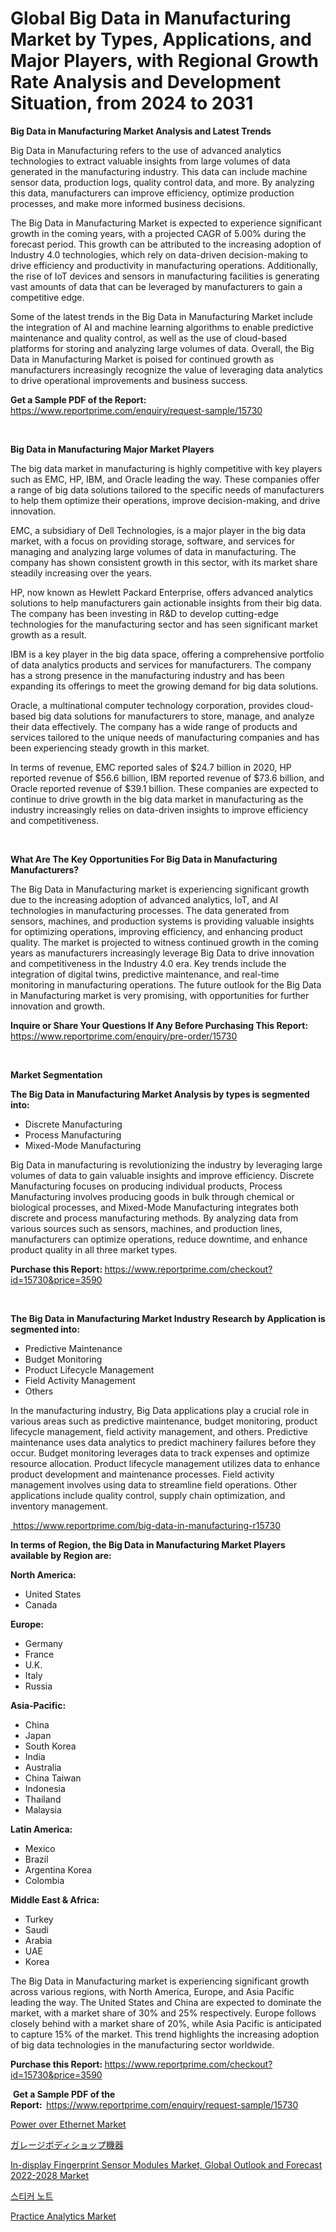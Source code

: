 <p><h1>Global Big Data in Manufacturing Market by Types, Applications, and Major Players, with Regional Growth Rate Analysis and Development Situation, from 2024 to 2031</h1></p><p><strong>Big Data in Manufacturing Market Analysis and Latest Trends</strong></p>
<p><p>Big Data in Manufacturing refers to the use of advanced analytics technologies to extract valuable insights from large volumes of data generated in the manufacturing industry. This data can include machine sensor data, production logs, quality control data, and more. By analyzing this data, manufacturers can improve efficiency, optimize production processes, and make more informed business decisions.</p><p>The Big Data in Manufacturing Market is expected to experience significant growth in the coming years, with a projected CAGR of 5.00% during the forecast period. This growth can be attributed to the increasing adoption of Industry 4.0 technologies, which rely on data-driven decision-making to drive efficiency and productivity in manufacturing operations. Additionally, the rise of IoT devices and sensors in manufacturing facilities is generating vast amounts of data that can be leveraged by manufacturers to gain a competitive edge.</p><p>Some of the latest trends in the Big Data in Manufacturing Market include the integration of AI and machine learning algorithms to enable predictive maintenance and quality control, as well as the use of cloud-based platforms for storing and analyzing large volumes of data. Overall, the Big Data in Manufacturing Market is poised for continued growth as manufacturers increasingly recognize the value of leveraging data analytics to drive operational improvements and business success.</p></p>
<p><strong>Get a Sample PDF of the Report:&nbsp;</strong> <a href="https://www.reportprime.com/enquiry/request-sample/15730">https://www.reportprime.com/enquiry/request-sample/15730</a></p>
<p>&nbsp;</p>
<p><strong>Big Data in Manufacturing Major Market Players</strong></p>
<p><p>The big data market in manufacturing is highly competitive with key players such as EMC, HP, IBM, and Oracle leading the way. These companies offer a range of big data solutions tailored to the specific needs of manufacturers to help them optimize their operations, improve decision-making, and drive innovation.</p><p>EMC, a subsidiary of Dell Technologies, is a major player in the big data market, with a focus on providing storage, software, and services for managing and analyzing large volumes of data in manufacturing. The company has shown consistent growth in this sector, with its market share steadily increasing over the years.</p><p>HP, now known as Hewlett Packard Enterprise, offers advanced analytics solutions to help manufacturers gain actionable insights from their big data. The company has been investing in R&D to develop cutting-edge technologies for the manufacturing sector and has seen significant market growth as a result.</p><p>IBM is a key player in the big data space, offering a comprehensive portfolio of data analytics products and services for manufacturers. The company has a strong presence in the manufacturing industry and has been expanding its offerings to meet the growing demand for big data solutions.</p><p>Oracle, a multinational computer technology corporation, provides cloud-based big data solutions for manufacturers to store, manage, and analyze their data effectively. The company has a wide range of products and services tailored to the unique needs of manufacturing companies and has been experiencing steady growth in this market.</p><p>In terms of revenue, EMC reported sales of $24.7 billion in 2020, HP reported revenue of $56.6 billion, IBM reported revenue of $73.6 billion, and Oracle reported revenue of $39.1 billion. These companies are expected to continue to drive growth in the big data market in manufacturing as the industry increasingly relies on data-driven insights to improve efficiency and competitiveness.</p></p>
<p>&nbsp;</p>
<p><strong>What Are The Key Opportunities For Big Data in Manufacturing Manufacturers?</strong></p>
<p><p>The Big Data in Manufacturing market is experiencing significant growth due to the increasing adoption of advanced analytics, IoT, and AI technologies in manufacturing processes. The data generated from sensors, machines, and production systems is providing valuable insights for optimizing operations, improving efficiency, and enhancing product quality. The market is projected to witness continued growth in the coming years as manufacturers increasingly leverage Big Data to drive innovation and competitiveness in the Industry 4.0 era. Key trends include the integration of digital twins, predictive maintenance, and real-time monitoring in manufacturing operations. The future outlook for the Big Data in Manufacturing market is very promising, with opportunities for further innovation and growth.</p></p>
<p><strong>Inquire or Share Your Questions If Any Before Purchasing This Report:</strong> <a href="https://www.reportprime.com/enquiry/pre-order/15730">https://www.reportprime.com/enquiry/pre-order/15730</a></p>
<p>&nbsp;</p>
<p><strong>Market Segmentation</strong></p>
<p><strong>The Big Data in Manufacturing Market Analysis by types is segmented into:</strong></p>
<p><ul><li>Discrete Manufacturing</li><li>Process Manufacturing</li><li>Mixed-Mode Manufacturing</li></ul></p>
<p><p>Big Data in manufacturing is revolutionizing the industry by leveraging large volumes of data to gain valuable insights and improve efficiency. Discrete Manufacturing focuses on producing individual products, Process Manufacturing involves producing goods in bulk through chemical or biological processes, and Mixed-Mode Manufacturing integrates both discrete and process manufacturing methods. By analyzing data from various sources such as sensors, machines, and production lines, manufacturers can optimize operations, reduce downtime, and enhance product quality in all three market types.</p></p>
<p><strong>Purchase this Report:&nbsp;</strong><a href="https://www.reportprime.com/checkout?id=15730&price=3590">https://www.reportprime.com/checkout?id=15730&price=3590</a></p>
<p>&nbsp;</p>
<p><strong>The Big Data in Manufacturing Market Industry Research by Application is segmented into:</strong></p>
<p><ul><li>Predictive Maintenance</li><li>Budget Monitoring</li><li>Product Lifecycle Management</li><li>Field Activity Management</li><li>Others</li></ul></p>
<p><p>In the manufacturing industry, Big Data applications play a crucial role in various areas such as predictive maintenance, budget monitoring, product lifecycle management, field activity management, and others. Predictive maintenance uses data analytics to predict machinery failures before they occur. Budget monitoring leverages data to track expenses and optimize resource allocation. Product lifecycle management utilizes data to enhance product development and maintenance processes. Field activity management involves using data to streamline field operations. Other applications include quality control, supply chain optimization, and inventory management.</p></p>
<p><a href="https://www.reportprime.com/big-data-in-manufacturing-r15730">&nbsp;https://www.reportprime.com/big-data-in-manufacturing-r15730</a></p>
<p><strong>In terms of Region, the Big Data in Manufacturing Market Players available by Region are:</strong></p>
<p>
    <p> <strong> North America: </strong>
        <ul>
            <li>United States</li>
            <li>Canada</li>
        </ul>
        </p> 
    <p> <strong> Europe: </strong>
        <ul>
            <li>Germany</li>
            <li>France</li>
            <li>U.K.</li>
            <li>Italy</li>
            <li>Russia</li>
        </ul>
        </p> 
    <p> <strong> Asia-Pacific: </strong>
        <ul>
            <li>China</li>
            <li>Japan</li>
            <li>South Korea</li>
            <li>India</li>
            <li>Australia</li>
            <li>China Taiwan</li>
            <li>Indonesia</li>
            <li>Thailand</li>
            <li>Malaysia</li>
        </ul>
        </p> 
    <p> <strong> Latin America: </strong>
        <ul>
            <li>Mexico</li>
            <li>Brazil</li>
            <li>Argentina Korea</li>
            <li>Colombia</li>
        </ul>
        </p> 
    <p> <strong> Middle East & Africa: </strong>
        <ul>
            <li>Turkey</li>
            <li>Saudi</li>
            <li>Arabia</li>
            <li>UAE</li>
            <li>Korea</li>
        </ul>
    </p>
    </p>
<p><p>The Big Data in Manufacturing market is experiencing significant growth across various regions, with North America, Europe, and Asia Pacific leading the way. The United States and China are expected to dominate the market, with a market share of 30% and 25% respectively. Europe follows closely behind with a market share of 20%, while Asia Pacific is anticipated to capture 15% of the market. This trend highlights the increasing adoption of big data technologies in the manufacturing sector worldwide.</p></p>
<p><strong>Purchase this Report: </strong><a href="https://www.reportprime.com/checkout?id=15730&price=3590">https://www.reportprime.com/checkout?id=15730&price=3590</a></p>
<p>&nbsp;<strong>Get a Sample PDF of the Report:&nbsp;&nbsp;</strong><a href="https://www.reportprime.com/enquiry/request-sample/15730">https://www.reportprime.com/enquiry/request-sample/15730</a></p>
<p><strong></strong></p>
<p><p><a href="https://github.com/ochgvvcj16/Market-Research-Report-List-1/blob/main/power-over-ethernet-market.md">Power over Ethernet Market</a></p><p><a href="https://medium.com/@royfoote921/%E3%82%AC%E3%83%AC%E3%83%BC%E3%82%B8%E3%83%9C%E3%83%87%E3%82%A3%E3%82%B7%E3%83%A7%E3%83%83%E3%83%97%E6%A9%9F%E5%99%A8%E5%B8%82%E5%A0%B4%E3%81%AE%E4%BA%88%E6%B8%AC-%E5%B8%82%E5%A0%B4%E5%8B%95%E5%90%91-%E3%81%8A%E3%82%88%E3%81%B3%E5%BD%B1%E9%9F%BF%E5%88%86%E6%9E%90-2024%E5%B9%B4-2031%E5%B9%B4-2dd6b0fca0d4">ガレージボディショップ機器</a></p><p><a href="https://issuu.com/reportprime-2/docs/in-display-fingerprint-sensor-modul_035890b765bca0">In-display Fingerprint Sensor Modules Market, Global Outlook and Forecast 2022-2028 Market</a></p><p><a href="https://medium.com/@kelvinfeenrey98677/%EC%A0%9C%ED%92%88-%EC%9C%A0%ED%98%95-%EC%A0%84%ED%86%B5%EC%A0%81%EC%9D%B8-%EC%84%9C%ED%94%BC%EC%8A%A4-%EB%85%B8%ED%8A%B8-%EC%A7%80%EC%9A%B8-%EC%88%98-%EC%9E%88%EB%8A%94-%EC%84%9C%ED%94%BC%EC%8A%A4-%EB%85%B8%ED%8A%B8-%EC%9A%A9%EB%8F%84-%EC%82%AC%EB%AC%B4%EC%8B%A4-%EA%B0%80%EC%A0%95-%ED%95%99%EA%B5%90-%EB%B0%8F-2024%EB%85%84-2031%EB%85%84-%EC%A7%80%EC%97%AD%EB%B3%84-%EC%8A%A4%ED%8B%B0%ED%82%A4-%EB%85%B8%ED%8A%B8-%EC%8B%9C%EC%9E%A5-%EB%B3%B4%EA%B3%A0%EC%84%9C-76b536a04d81">스티커 노트</a></p><p><a href="https://github.com/JosephMorgnlvXXff/Market-Research-Report-List-1/blob/main/practice-analytics-market.md">Practice Analytics Market</a></p></p>